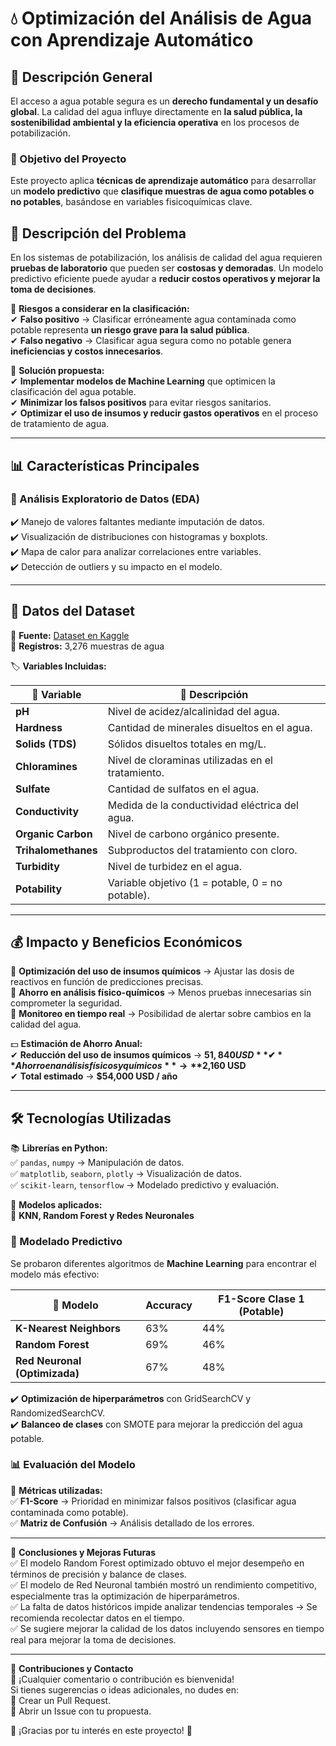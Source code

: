 # 💧 Optimización del Análisis de Agua con Aprendizaje Automático  

## 📌 Descripción General  

El acceso a agua potable segura es un **derecho fundamental y un desafío global**. La calidad del agua influye directamente en **la salud pública, la sostenibilidad ambiental y la eficiencia operativa** en los procesos de potabilización.  

### 🎯 Objetivo del Proyecto  
Este proyecto aplica **técnicas de aprendizaje automático** para desarrollar un **modelo predictivo** que **clasifique muestras de agua como potables o no potables**, basándose en variables fisicoquímicas clave.  

## 🔎 Descripción del Problema  

En los sistemas de potabilización, los análisis de calidad del agua requieren **pruebas de laboratorio** que pueden ser **costosas y demoradas**. Un modelo predictivo eficiente puede ayudar a **reducir costos operativos y mejorar la toma de decisiones**.  

📌 **Riesgos a considerar en la clasificación:**  
✔ **Falso positivo** → Clasificar erróneamente agua contaminada como potable representa **un riesgo grave para la salud pública**.  
✔ **Falso negativo** → Clasificar agua segura como no potable genera **ineficiencias y costos innecesarios**.  

📌 **Solución propuesta:**  
✔ **Implementar modelos de Machine Learning** que optimicen la clasificación del agua potable.  
✔ **Minimizar los falsos positivos** para evitar riesgos sanitarios.  
✔ **Optimizar el uso de insumos y reducir gastos operativos** en el proceso de tratamiento de agua.  

---

## 📊 Características Principales  

### 🔎 Análisis Exploratorio de Datos (EDA)  
✔️ Manejo de valores faltantes mediante imputación de datos.  
✔️ Visualización de distribuciones con histogramas y boxplots.  
✔️ Mapa de calor para analizar correlaciones entre variables.  
✔️ Detección de outliers y su impacto en el modelo.  

---

## 📂 Datos del Dataset  
📌 **Fuente:** [Dataset en Kaggle](https://www.kaggle.com/datasets/adityakadiwal/water-potability)  
📌 **Registros:** 3,276 muestras de agua  

🏷 **Variables Incluidas:**  

| 🔢 Variable | 📌 Descripción |
|------------|--------------|
| **pH** | Nivel de acidez/alcalinidad del agua. |
| **Hardness** | Cantidad de minerales disueltos en el agua. |
| **Solids (TDS)** | Sólidos disueltos totales en mg/L. |
| **Chloramines** | Nivel de cloraminas utilizadas en el tratamiento. |
| **Sulfate** | Cantidad de sulfatos en el agua. |
| **Conductivity** | Medida de la conductividad eléctrica del agua. |
| **Organic Carbon** | Nivel de carbono orgánico presente. |
| **Trihalomethanes** | Subproductos del tratamiento con cloro. |
| **Turbidity** | Nivel de turbidez en el agua. |
| **Potability** | Variable objetivo (1 = potable, 0 = no potable). |

---

## 💰 Impacto y Beneficios Económicos  

📌 **Optimización del uso de insumos químicos** → Ajustar las dosis de reactivos en función de predicciones precisas.  
📌 **Ahorro en análisis físico-químicos** → Menos pruebas innecesarias sin comprometer la seguridad.  
📌 **Monitoreo en tiempo real** → Posibilidad de alertar sobre cambios en la calidad del agua.  

💵 **Estimación de Ahorro Anual:**  
✔ **Reducción del uso de insumos químicos** → **$51,840 USD**  
✔ **Ahorro en análisis físicos y químicos** → **$2,160 USD**  
✔ **Total estimado** → **$54,000 USD / año**  

---

## 🛠 Tecnologías Utilizadas  

📚 **Librerías en Python:**  
✅ `pandas`, `numpy` → Manipulación de datos.  
✅ `matplotlib`, `seaborn`, `plotly` → Visualización de datos.  
✅ `scikit-learn`, `tensorflow` → Modelado predictivo y evaluación.  

🎯 **Modelos aplicados:**  
🔹 **KNN, Random Forest y Redes Neuronales**  

### 🎯 Modelado Predictivo  
Se probaron diferentes algoritmos de **Machine Learning** para encontrar el modelo más efectivo:  

| 🔢 Modelo                 | Accuracy | F1-Score Clase 1 (Potable) |
|---------------------------|----------|---------------------------|
| **K-Nearest Neighbors**    | 63%      | 44%                        |
| **Random Forest**          | 69%      | 46%                        |
| **Red Neuronal (Optimizada)** | 67%  | 48%                        |

✔️ **Optimización de hiperparámetros** con GridSearchCV y RandomizedSearchCV.  
✔️ **Balanceo de clases** con SMOTE para mejorar la predicción del agua potable.  

### 📊 Evaluación del Modelo  
📌 **Métricas utilizadas:**  
✅ **F1-Score** → Prioridad en minimizar falsos positivos (clasificar agua contaminada como potable).  
✅ **Matriz de Confusión** → Análisis detallado de los errores.  

---

🎯 **Conclusiones y Mejoras Futuras**  
✅ El modelo Random Forest optimizado obtuvo el mejor desempeño en términos de precisión y balance de clases.  
✅ El modelo de Red Neuronal también mostró un rendimiento competitivo, especialmente tras la optimización de hiperparámetros.  
✅ La falta de datos históricos impide analizar tendencias temporales → Se recomienda recolectar datos en el tiempo.  
✅ Se sugiere mejorar la calidad de los datos incluyendo sensores en tiempo real para mejorar la toma de decisiones.  

---

🤝 **Contribuciones y Contacto**  
📢 ¡Cualquier comentario o contribución es bienvenida!  
Si tienes sugerencias o ideas adicionales, no dudes en:  
📌 Crear un Pull Request.  
📌 Abrir un Issue con tu propuesta.  

🙌 ¡Gracias por tu interés en este proyecto! 🚀
